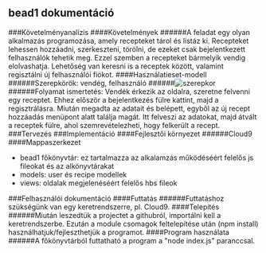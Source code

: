 ## bead1 dokumentáció
###Követelményanalízis
####Követelmények
######A feladat egy olyan alkalmazás programozása, amely recepteket tárol és listáz ki. Recepteket lehessen hozzáadni, szerkeszteni, törölni, de ezeket csak bejelentkezett felhasználók tehetik meg. Ezzel szemben a recepteket bármelyik vendig elolvashatja. Lehetőség van keresni is a receptek között, valamint regisztálni új felhasználói fiókot.
####Használatieset-modell
######Szerepkörök: vendég, felhasználó
######![szerepkor](https://cloud.githubusercontent.com/assets/14218102/10869402/fc82e4a8-80ae-11e5-937c-e29ffaaf5ec5.png)
######Folyamat ismertetés: Vendék érkezik az oldalra, szeretne felvenni egy receptet. Ehhez először a bejelentkezés fülre kattint, majd a regisztrálásra. Miután megadta az adatait és belépett, egyből az új recept hozzáadás menüpont alatt találja magát. Itt felveszi az adatokat, majd átvált a receptek fülre, ahol szemrevételezheti, hogy felkerült a recept.
###Tervezés
###Implementáció
####Fejlesztői környezet
######Cloud9
####Mappaszerkezet
+ bead1 főkönyvtár: ez tartalmazza az alkalamzás működéséért felelős js fileokat és az alkönyvtárakat
+ models: user és recipe modellek
+ views: oldalak megjelenéséért felelős hbs fileok

###Felhasználói dokumentáció
####Futtatás
######Futtatáshoz szükségünk van egy keretrendszerre, pl. Cloud9.
####Telepítés
######Miután leszedtük a projectet a githubról, importálni kell a keretrendszerbe. Ezután a module csomagok feltelepítése után (npm install) használhatjuk/fejleszthetjük a programot.
####Program használata
######A főkönyvtárból futtatható a program a "node index.js" paranccsal.
